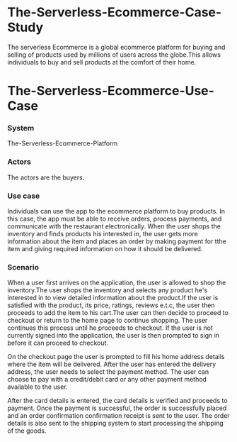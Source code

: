 # The-Serverless-Ecommerce-Case-Study
The serverless Ecommerce is a global ecommerce platform for buying and selling of products used by millions of users across the globe.This allows individuals to buy and sell products at the comfort of their home.

# The-Serverless-Ecommerce-Use-Case

### System
The-Serverless-Ecommerce-Platform  

### Actors
The actors are the buyers.

### Use case

Individuals can use the app to the ecommerce platform to buy products. In this case, the app must be able to receive orders, process payments, and communicate with the restaurant electronically. When the user shops the inventory and finds products his interested in, the user gets more information about the item and places an order by making payment for tthe item and giving required information on how it should be delivered.

### Scenario
When a user first arrives on the application, the user is allowed to shop the inventory.The user shops the inventory and selects any product he's interested in to view detailed information about the product.If the user is satisfied with the product, its price, ratings, reviews e.t.c, the user then proceeds to add the item to his cart.The user can then decide to proceed to checkout or return to the home page to continue shopping. The user continues this process until he proceeds to checkout.
If the user is not currently signed into the application, the user is then prompted to sign in before it can proceed to checkout.

On the checkout page the user is prompted to fill his home address details where the item will be delivered. After the user has entered the delivery address, the user needs to select the payment method. The user can choose to pay with a credit/debit card or any other payment method available to the user.

After the card details is entered, the card details is verified and proceeds to payment. Once the payment is successful, the order is successfully placed and an order confirmation confirmation receipt is sent to the user. The order details is also sent to the shipping system to start processing the shipping of the goods.
